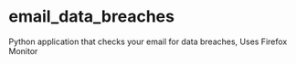 # email_data_breaches
Python application that checks your email for data breaches, Uses Firefox Monitor
